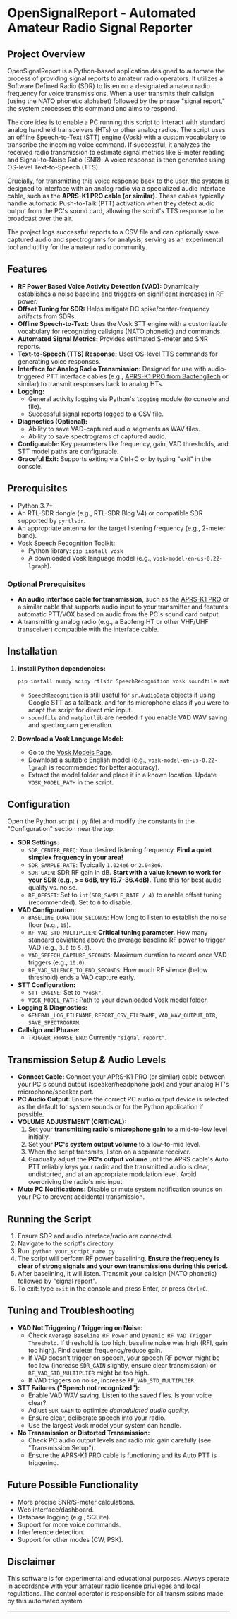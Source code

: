 # OpenSignalReport - Automated Amateur Radio Signal Reporter

## Project Overview

OpenSignalReport is a Python-based application designed to automate the process of providing signal reports to amateur radio operators. It utilizes a Software Defined Radio (SDR) to listen on a designated amateur radio frequency for voice transmissions. When a user transmits their callsign (using the NATO phonetic alphabet) followed by the phrase "signal report," the system processes this command and aims to respond.

The core idea is to enable a PC running this script to interact with standard analog handheld transceivers (HTs) or other analog radios. The script uses an offline Speech-to-Text (STT) engine (Vosk) with a custom vocabulary to transcribe the incoming voice command. If successful, it analyzes the received radio transmission to estimate signal metrics like S-meter reading and Signal-to-Noise Ratio (SNR). A voice response is then generated using OS-level Text-to-Speech (TTS).

Crucially, for transmitting this voice response back to the user, the system is designed to interface with an analog radio via a specialized audio interface cable, such as the **APRS-K1 PRO cable (or similar)**. These cables typically handle automatic Push-to-Talk (PTT) activation when they detect audio output from the PC's sound card, allowing the script's TTS response to be broadcast over the air.

The project logs successful reports to a CSV file and can optionally save captured audio and spectrograms for analysis, serving as an experimental tool and utility for the amateur radio community.

## Features

* **RF Power Based Voice Activity Detection (VAD):** Dynamically establishes a noise baseline and triggers on significant increases in RF power.
* **Offset Tuning for SDR:** Helps mitigate DC spike/center-frequency artifacts from SDRs.
* **Offline Speech-to-Text:** Uses the Vosk STT engine with a customizable vocabulary for recognizing callsigns (NATO phonetic) and commands.
* **Automated Signal Metrics:** Provides estimated S-meter and SNR reports.
* **Text-to-Speech (TTS) Response:** Uses OS-level TTS commands for generating voice responses.
* **Interface for Analog Radio Transmission:** Designed for use with audio-triggered PTT interface cables (e.g., [APRS-K1 PRO from BaofengTech](https://baofengtech.com/product/aprs-k1-pro) or similar) to transmit responses back to analog HTs.
* **Logging:**
    * General activity logging via Python's `logging` module (to console and file).
    * Successful signal reports logged to a CSV file.
* **Diagnostics (Optional):**
    * Ability to save VAD-captured audio segments as WAV files.
    * Ability to save spectrograms of captured audio.
* **Configurable:** Key parameters like frequency, gain, VAD thresholds, and STT model paths are configurable.
* **Graceful Exit:** Supports exiting via Ctrl+C or by typing "exit" in the console.

## Prerequisites

* Python 3.7+
* An RTL-SDR dongle (e.g., RTL-SDR Blog V4) or compatible SDR supported by `pyrtlsdr`.
* An appropriate antenna for the target listening frequency (e.g., 2-meter band).
* Vosk Speech Recognition Toolkit:
    * Python library: `pip install vosk`
    * A downloaded Vosk language model (e.g., `vosk-model-en-us-0.22-lgraph`).
### Optional Prerequisites
* **An audio interface cable for transmission,** such as the [APRS-K1 PRO](https://baofengtech.com/product/aprs-k1-pro) or a similar cable that supports audio input to your transmitter and features automatic PTT/VOX based on audio from the PC's sound card output.
* A transmitting analog radio (e.g., a Baofeng HT or other VHF/UHF transceiver) compatible with the interface cable.


## Installation

1.  **Install Python dependencies:**
    ```bash
    pip install numpy scipy rtlsdr SpeechRecognition vosk soundfile matplotlib
    ```
    * `SpeechRecognition` is still useful for `sr.AudioData` objects if using Google STT as a fallback, and for its microphone class if you were to adapt the script for direct mic input.
    * `soundfile` and `matplotlib` are needed if you enable VAD WAV saving and spectrogram generation.

2.  **Download a Vosk Language Model:**
    * Go to the [Vosk Models Page](https://alphacephei.com/vosk/models).
    * Download a suitable English model (e.g., `vosk-model-en-us-0.22-lgraph` is recommended for better accuracy).
    * Extract the model folder and place it in a known location. Update `VOSK_MODEL_PATH` in the script.

## Configuration

Open the Python script (`.py` file) and modify the constants in the "Configuration" section near the top:

* **SDR Settings:**
    * `SDR_CENTER_FREQ`: Your desired listening frequency. **Find a quiet simplex frequency in your area!**
    * `SDR_SAMPLE_RATE`: Typically `1.024e6` or `2.048e6`.
    * `SDR_GAIN`: SDR RF gain in dB. **Start with a value known to work for your SDR (e.g., >= 6dB, try 15.7-36.4dB).** Tune this for best audio quality vs. noise.
    * `RF_OFFSET`: Set to `int(SDR_SAMPLE_RATE / 4)` to enable offset tuning (recommended). Set to `0` to disable.
* **VAD Configuration:**
    * `BASELINE_DURATION_SECONDS`: How long to listen to establish the noise floor (e.g., `15`).
    * `RF_VAD_STD_MULTIPLIER`: **Critical tuning parameter.** How many standard deviations above the average baseline RF power to trigger VAD (e.g., `3.0` to `5.0`).
    * `VAD_SPEECH_CAPTURE_SECONDS`: Maximum duration to record once VAD triggers (e.g., `10.0`).
    * `RF_VAD_SILENCE_TO_END_SECONDS`: How much RF silence (below threshold) ends a VAD capture early.
* **STT Configuration:**
    * `STT_ENGINE`: Set to `"vosk"`.
    * `VOSK_MODEL_PATH`: Path to your downloaded Vosk model folder.
* **Logging & Diagnostics:**
    * `GENERAL_LOG_FILENAME`, `REPORT_CSV_FILENAME`, `VAD_WAV_OUTPUT_DIR`, `SAVE_SPECTROGRAM`.
* **Callsign and Phrase:**
    * `TRIGGER_PHRASE_END`: Currently `"signal report"`.

## Transmission Setup & Audio Levels

* **Connect Cable:** Connect your APRS-K1 PRO (or similar) cable between your PC's sound output (speaker/headphone jack) and your analog HT's microphone/speaker port.
* **PC Audio Output:** Ensure the correct PC audio output device is selected as the default for system sounds or for the Python application if possible.
* **VOLUME ADJUSTMENT (CRITICAL):**
    1.  Set your **transmitting radio's microphone gain** to a mid-to-low level initially.
    2.  Set your **PC's system output volume** to a low-to-mid level.
    3.  When the script transmits, listen on a separate receiver.
    4.  Gradually adjust the **PC's output volume** until the APRS cable's Auto PTT reliably keys your radio and the transmitted audio is clear, undistorted, and at an appropriate modulation level. Avoid overdriving the radio's mic input.
* **Mute PC Notifications:** Disable or mute system notification sounds on your PC to prevent accidental transmission.

## Running the Script

1.  Ensure SDR and audio interface/radio are connected.
2.  Navigate to the script's directory.
3.  Run: `python your_script_name.py`
4.  The script will perform RF power baselining. **Ensure the frequency is clear of strong signals and your own transmissions during this period.**
5.  After baselining, it will listen. Transmit your callsign (NATO phonetic) followed by "signal report".
6.  To exit: type `exit` in the console and press Enter, or press `Ctrl+C`.

## Tuning and Troubleshooting

* **VAD Not Triggering / Triggering on Noise:**
    * Check `Average Baseline RF Power` and `Dynamic RF VAD Trigger Threshold`. If threshold is too high, baseline noise was high (RFI, gain too high). Find quieter frequency/reduce gain.
    * If VAD doesn't trigger on speech, your speech RF power might be too low (increase `SDR_GAIN` slightly, ensure clear transmission) or `RF_VAD_STD_MULTIPLIER` might be too high.
    * If VAD triggers on noise, increase `RF_VAD_STD_MULTIPLIER`.
* **STT Failures ("Speech not recognized"):**
    * Enable VAD WAV saving. Listen to the saved files. Is your voice clear?
    * Adjust `SDR_GAIN` to optimize *demodulated audio quality*.
    * Ensure clear, deliberate speech into your radio.
    * Use the largest Vosk model your system can handle.
* **No Transmission or Distorted Transmission:**
    * Check PC audio output levels and radio mic gain carefully (see "Transmission Setup").
    * Ensure the APRS-K1 PRO cable is functioning and its Auto PTT is triggering.

## Future Possible Functionality
* More precise SNR/S-meter calculations.
* Web interface/dashboard.
* Database logging (e.g., SQLite).
* Support for more voice commands.
* Interference detection.
* Support for other modes (CW, PSK).

## Disclaimer

This software is for experimental and educational purposes. Always operate in accordance with your amateur radio license privileges and local regulations. The control operator is responsible for all transmissions made by this automated system.

---
